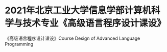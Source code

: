 # 2021年北京工业大学信息学部计算机科学与技术专业《高级语言程序设计课设》

《高级语言程序设计课设》Course Design of Advanced Language Programming
